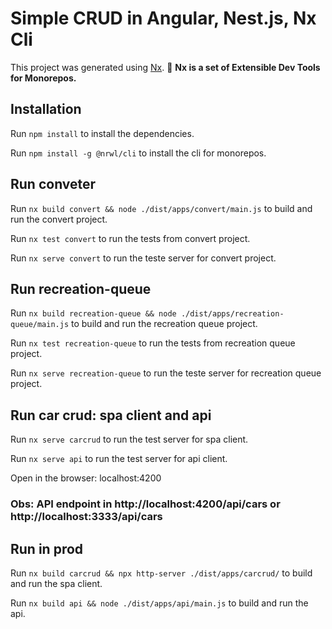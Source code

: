 # Simple CRUD in Angular, Nest.js, Nx Cli

This project was generated using [Nx](https://nx.dev).
🔎 **Nx is a set of Extensible Dev Tools for Monorepos.**

## Installation
Run `npm install` to install the dependencies.

Run `npm install -g @nrwl/cli` to install the cli for monorepos.


## Run conveter
Run `nx build convert && node ./dist/apps/convert/main.js` to build and run the convert project.

Run `nx test convert` to run the tests from convert project.

Run `nx serve convert` to run the teste server for convert project.


## Run recreation-queue
Run `nx build recreation-queue && node ./dist/apps/recreation-queue/main.js` to build and run the recreation queue project.

Run `nx test recreation-queue` to run the tests from recreation queue project.

Run `nx serve recreation-queue` to run the teste server for recreation queue project.


## Run car crud: spa client and api 
Run `nx serve carcrud` to run the test server for spa client.

Run `nx serve api` to run the test server for api client.

Open in the browser: localhost:4200

### Obs: API endpoint in http://localhost:4200/api/cars or http://localhost:3333/api/cars

## Run in prod
Run `nx build carcrud && npx http-server ./dist/apps/carcrud/` to build and run the spa client.

Run `nx build api && node ./dist/apps/api/main.js` to build and run the api.
